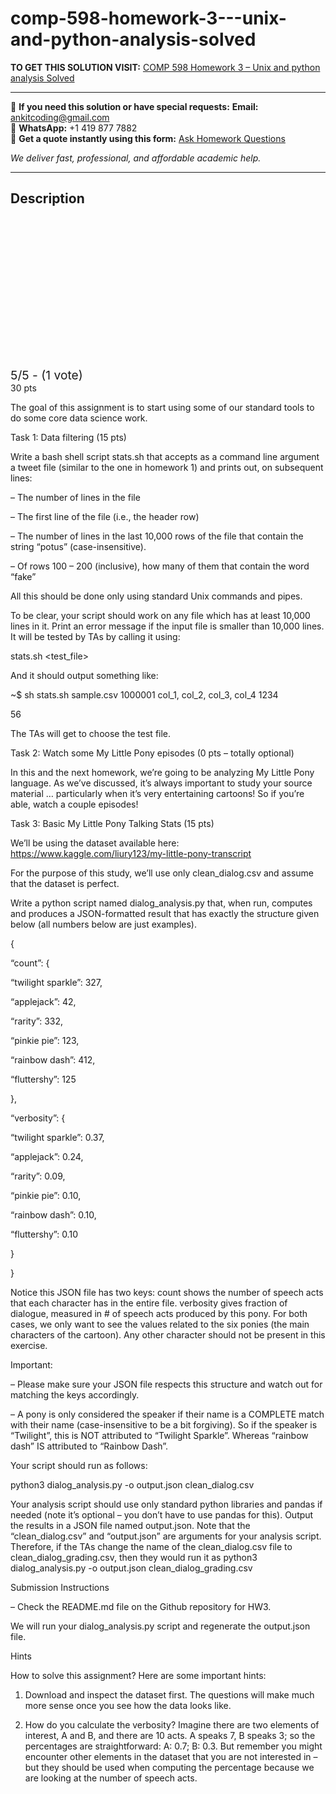 # comp-598-homework-3---unix-and-python-analysis-solved
**TO GET THIS SOLUTION VISIT:** [COMP 598 Homework 3 – Unix and python analysis Solved](https://www.ankitcodinghub.com/product/comp-598-homework-3-unix-and-python-analysis-solved/)


---

📩 **If you need this solution or have special requests:** **Email:** ankitcoding@gmail.com  
📱 **WhatsApp:** +1 419 877 7882  
📄 **Get a quote instantly using this form:** [Ask Homework Questions](https://www.ankitcodinghub.com/services/ask-homework-questions/)

*We deliver fast, professional, and affordable academic help.*

---

<h2>Description</h2>



<div class="kk-star-ratings kksr-auto kksr-align-center kksr-valign-top" data-payload="{&quot;align&quot;:&quot;center&quot;,&quot;id&quot;:&quot;110763&quot;,&quot;slug&quot;:&quot;default&quot;,&quot;valign&quot;:&quot;top&quot;,&quot;ignore&quot;:&quot;&quot;,&quot;reference&quot;:&quot;auto&quot;,&quot;class&quot;:&quot;&quot;,&quot;count&quot;:&quot;1&quot;,&quot;legendonly&quot;:&quot;&quot;,&quot;readonly&quot;:&quot;&quot;,&quot;score&quot;:&quot;5&quot;,&quot;starsonly&quot;:&quot;&quot;,&quot;best&quot;:&quot;5&quot;,&quot;gap&quot;:&quot;4&quot;,&quot;greet&quot;:&quot;Rate this product&quot;,&quot;legend&quot;:&quot;5\/5 - (1 vote)&quot;,&quot;size&quot;:&quot;24&quot;,&quot;title&quot;:&quot;COMP 598 Homework 3 – Unix and python analysis Solved&quot;,&quot;width&quot;:&quot;138&quot;,&quot;_legend&quot;:&quot;{score}\/{best} - ({count} {votes})&quot;,&quot;font_factor&quot;:&quot;1.25&quot;}">

<div class="kksr-stars">

<div class="kksr-stars-inactive">
            <div class="kksr-star" data-star="1" style="padding-right: 4px">


<div class="kksr-icon" style="width: 24px; height: 24px;"></div>
        </div>
            <div class="kksr-star" data-star="2" style="padding-right: 4px">


<div class="kksr-icon" style="width: 24px; height: 24px;"></div>
        </div>
            <div class="kksr-star" data-star="3" style="padding-right: 4px">


<div class="kksr-icon" style="width: 24px; height: 24px;"></div>
        </div>
            <div class="kksr-star" data-star="4" style="padding-right: 4px">


<div class="kksr-icon" style="width: 24px; height: 24px;"></div>
        </div>
            <div class="kksr-star" data-star="5" style="padding-right: 4px">


<div class="kksr-icon" style="width: 24px; height: 24px;"></div>
        </div>
    </div>

<div class="kksr-stars-active" style="width: 138px;">
            <div class="kksr-star" style="padding-right: 4px">


<div class="kksr-icon" style="width: 24px; height: 24px;"></div>
        </div>
            <div class="kksr-star" style="padding-right: 4px">


<div class="kksr-icon" style="width: 24px; height: 24px;"></div>
        </div>
            <div class="kksr-star" style="padding-right: 4px">


<div class="kksr-icon" style="width: 24px; height: 24px;"></div>
        </div>
            <div class="kksr-star" style="padding-right: 4px">


<div class="kksr-icon" style="width: 24px; height: 24px;"></div>
        </div>
            <div class="kksr-star" style="padding-right: 4px">


<div class="kksr-icon" style="width: 24px; height: 24px;"></div>
        </div>
    </div>
</div>


<div class="kksr-legend" style="font-size: 19.2px;">
            5/5 - (1 vote)    </div>
    </div>
30 pts

The goal of this assignment is to start using some of our standard tools to do some core data science work.

Task 1: Data filtering (15 pts)

Write a bash shell script stats.sh that accepts as a command line argument a tweet file (similar to the one in homework 1) and prints out, on subsequent lines:

– The number of lines in the file

– The first line of the file (i.e., the header row)

– The number of lines in the last 10,000 rows of the file that contain the string “potus” (case-insensitive).

– Of rows 100 – 200 (inclusive), how many of them that contain the word “fake”

All this should be done only using standard Unix commands and pipes.

To be clear, your script should work on any file which has at least 10,000 lines in it. Print an error message if the input file is smaller than 10,000 lines. It will be tested by TAs by calling it using:

stats.sh &lt;test_file&gt;

And it should output something like:

~$ sh stats.sh sample.csv 1000001 col_1, col_2, col_3, col_4 1234

56

The TAs will get to choose the test file.

Task 2: Watch some My Little Pony episodes (0 pts – totally optional)

In this and the next homework, we’re going to be analyzing My Little Pony language. As we’ve discussed, it’s always important to study your source material … particularly when it’s very entertaining cartoons! So if you’re able, watch a couple episodes!

Task 3: Basic My Little Pony Talking Stats (15 pts)

We’ll be using the dataset available here: https://www.kaggle.com/liury123/my-little-pony-transcript

For the purpose of this study, we’ll use only clean_dialog.csv and assume that the dataset is perfect.

Write a python script named dialog_analysis.py that, when run, computes and produces a JSON-formatted result that has exactly the structure given below (all numbers below are just examples).

{

“count”: {

“twilight sparkle”: 327,

“applejack”: 42,

“rarity”: 332,

“pinkie pie”: 123,

“rainbow dash”: 412,

“fluttershy”: 125

},

“verbosity”: {

“twilight sparkle”: 0.37,

“applejack”: 0.24,

“rarity”: 0.09,

“pinkie pie”: 0.10,

“rainbow dash”: 0.10,

“fluttershy”: 0.10

}

}

Notice this JSON file has two keys: count shows the number of speech acts that each character has in the entire file. verbosity gives fraction of dialogue, measured in # of speech acts produced by this pony. For both cases, we only want to see the values related to the six ponies (the main characters of the cartoon). Any other character should not be present in this exercise.

Important:

– Please make sure your JSON file respects this structure and watch out for matching the keys accordingly.

– A pony is only considered the speaker if their name is a COMPLETE match with their name (case-insensitive to be a bit forgiving). So if the speaker is “Twilight”, this is NOT attributed to “Twilight Sparkle”. Whereas “rainbow dash” IS attributed to “Rainbow Dash”.

Your script should run as follows:

python3 dialog_analysis.py -o output.json clean_dialog.csv

Your analysis script should use only standard python libraries and pandas if needed (note it’s optional – you don’t have to use pandas for this). Output the results in a JSON file named output.json. Note that the “clean_dialog.csv” and “output.json” are arguments for your analysis script. Therefore, if the TAs change the name of the clean_dialog.csv file to clean_dialog_grading.csv, then they would run it as python3 dialog_analysis.py -o output.json clean_dialog_grading.csv

Submission Instructions

– Check the README.md file on the Github repository for HW3.

We will run your dialog_analysis.py script and regenerate the output.json file.

Hints

How to solve this assignment? Here are some important hints:

1. Download and inspect the dataset first. The questions will make much more sense once you see how the data looks like.

2. How do you calculate the verbosity? Imagine there are two elements of interest, A and B, and there are 10 acts. A speaks 7, B speaks 3; so the percentages are straightforward: A: 0.7; B: 0.3. But remember you might encounter other elements in the dataset that you are not interested in – but they should be used when computing the percentage because we are looking at the number of speech acts.
